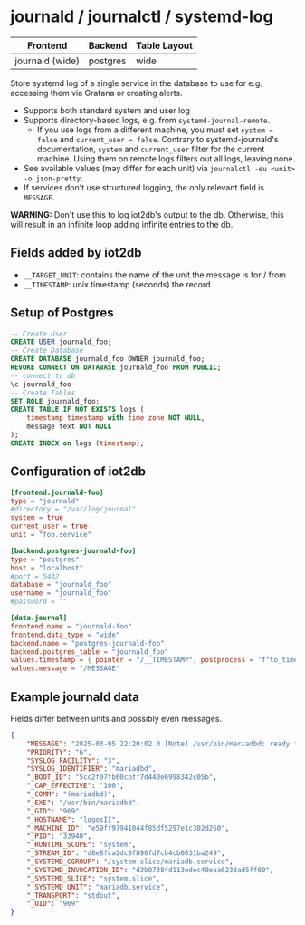 # journald / journalctl / systemd-log

Frontend | Backend | Table Layout
--- | --- | ---
journald (wide) | postgres | wide

Store systemd log of a single service in the database to use for e.g. accessing
them via Grafana or creating alerts.

* Supports both standard system and user log
* Supports directory-based logs, e.g. from `systemd-journal-remote`.
    * If you use logs from a different machine, you must set `system = false` and `current_user = false`.
      Contrary to systemd-journald's documentation, `system` and `current_user` filter
      for the current machine. Using them on remote logs filters out all logs, leaving none.
* See available values (may differ for each unit) via `journalctl -eu <unit> -o json-pretty`.
* If services don't use structured logging, the only relevant field is `MESSAGE`.

**WARNING:** Don't use this to log iot2db's output to the db. Otherwise, this
will result in an infinite loop adding infinite entries to the db.

## Fields added by iot2db

* `__TARGET_UNIT`: contains the name of the unit the message is for / from
* `__TIMESTAMP`: unix timestamp (seconds) the record

## Setup of Postgres

```sql
-- Create User
CREATE USER journald_foo;
-- Create Database
CREATE DATABASE journald_foo OWNER journald_foo;
REVOKE CONNECT ON DATABASE journald_foo FROM PUBLIC;
-- connect to db
\c journald_foo
-- Create Tables
SET ROLE journald_foo;
CREATE TABLE IF NOT EXISTS logs (
    timestamp timestamp with time zone NOT NULL,
    message text NOT NULL
);
CREATE INDEX on logs (timestamp);
```

## Configuration of iot2db

```toml
[frontend.journald-foo]
type = "journald"
#directory = "/var/log/journal"
system = true
current_user = true
unit = "foo.service"

[backend.postgres-journald-foo]
type = "postgres"
host = "localhost"
#port = 5432
database = "journald_foo"
username = "journald_foo"
#password = ""

[data.journal]
frontend.name = "journald-foo"
frontend.data_type = "wide"
backend.name = "postgres-journald-foo"
backend.postgres_table = "journald_foo"
values.timestamp = { pointer = "/__TIMESTAMP", postprocess = 'f"to_timestamp({value})"' }
values.message = "/MESSAGE"
```

## Example journald data

Fields differ between units and possibly even messages.

```json
{
    "MESSAGE": "2025-03-05 22:20:02 0 [Note] /usr/bin/mariadbd: ready for connections.",
    "PRIORITY": "6",
    "SYSLOG_FACILITY": "3",
    "SYSLOG_IDENTIFIER": "mariadbd",
    "_BOOT_ID": "5cc2f07fb60cbff7d440e0998342c05b",
    "_CAP_EFFECTIVE": "100",
    "_COMM": "(mariadbd)",
    "_EXE": "/usr/bin/mariadbd",
    "_GID": "969",
    "_HOSTNAME": "logosII",
    "_MACHINE_ID": "e59ff97941044f85df5297e1c302d260",
    "_PID": "33940",
    "_RUNTIME_SCOPE": "system",
    "_STREAM_ID": "d8e8fca2dc0f896fd7cb4cb0031ba249",
    "_SYSTEMD_CGROUP": "/system.slice/mariadb.service",
    "_SYSTEMD_INVOCATION_ID": "d3b07384d113edec49eaa6238ad5ff00",
    "_SYSTEMD_SLICE": "system.slice",
    "_SYSTEMD_UNIT": "mariadb.service",
    "_TRANSPORT": "stdout",
    "_UID": "969"
}
```

